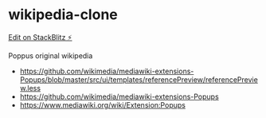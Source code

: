 # wikipedia-clone

[Edit on StackBlitz ⚡️](https://stackblitz.com/edit/wikipedia-clone)

Poppus original wikipedia
- https://github.com/wikimedia/mediawiki-extensions-Popups/blob/master/src/ui/templates/referencePreview/referencePreview.less
-  https://github.com/wikimedia/mediawiki-extensions-Popups
- https://www.mediawiki.org/wiki/Extension:Popups